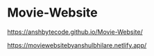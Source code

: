 # Movie-Website
https://anshbytecode.github.io/Movie-Website/

https://moviewebsitebyanshulbhilare.netlify.app/
